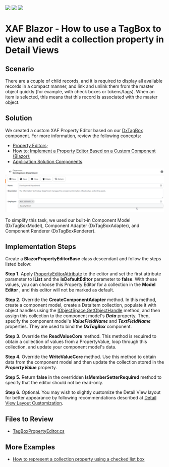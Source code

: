 <!-- default badges list -->
![](https://img.shields.io/endpoint?url=https://codecentral.devexpress.com/api/v1/VersionRange/383074518/21.1.3%2B)
[![](https://img.shields.io/badge/Open_in_DevExpress_Support_Center-FF7200?style=flat-square&logo=DevExpress&logoColor=white)](https://supportcenter.devexpress.com/ticket/details/T1011723)
[![](https://img.shields.io/badge/📖_How_to_use_DevExpress_Examples-e9f6fc?style=flat-square)](https://docs.devexpress.com/GeneralInformation/403183)
<!-- default badges end -->
# XAF Blazor - How to use a TagBox to view and edit a collection property in Detail Views

## Scenario

There are a couple of child records, and it is required to display all available records in a compact manner, and link and unlink them from the master object quickly (for example, with check boxes or tokens/tags). When an item is selected, this means that this record is associated with the master object.

## Solution

We created a custom XAF Property Editor based on our [DxTagBox](https://docs.devexpress.com/Blazor/DevExpress.Blazor.DxTagBox-2) component. For more information, review the following concepts:
- [Property Editors](https://docs.devexpress.com/eXpressAppFramework/113097/concepts/ui-construction/view-items/property-editors);
- [How to: Implement a Property Editor Based on a Custom Component (Blazor)](https://docs.devexpress.com/eXpressAppFramework/402189/task-based-help/property-editors/how-to-implement-a-property-editor-based-on-custom-components-blazor?p=netstandard);
- [Application Solution Components](https://docs.devexpress.com/eXpressAppFramework/112569/concepts/application-solution-components).
<img src="./media/example.png" width="600">

To simplify this task, we used our built-in Component Model (DxTagBoxModel), Component Adapter (DxTagBoxAdapter), and Component Renderer (DxTagBoxRenderer).

## Implementation Steps

Create a **BlazorPropertyEditorBase** class descendant and follow the steps listed below:

**Step 1.** Apply [PropertyEditorAttribute](https://docs.devexpress.com/eXpressAppFramework/DevExpress.ExpressApp.Editors.PropertyEditorAttribute.-ctor(System.Type-System.String-System.Boolean)) to the editor and set the first attribute parameter to **IList** and the **isDefaultEditor** parameter to **false**. With these values, you can choose this Property Editor for a collection in the **Model Editor** , and this editor will not be marked as default.

**Step 2.** Override the **CreateComponentAdapter** method. In this method, create a component model, create a DataItem<string> collection, populate it with object handles using the [IObjectSpace.GetObjectHandle](https://docs.devexpress.com/eXpressAppFramework/DevExpress.ExpressApp.IObjectSpace.GetObjectHandle%28System.Object%29) method, and then assign this collection to the component model's ***Data*** property. Then, specify the component model's ***ValueFieldName*** and ***TextFieldName*** properties. They are used to bind the ***DxTagBox*** component.

**Step 3.** Override the **ReadValueCore** method. This method is required to obtain a collection of values from a PropertyValue, loop through this collection, and update your component model's data.

**Step 4.** Override the **WriteValueCore** method. Use this method to obtain data from the component model and then update the collection stored in the ***PropertyValue*** property.

**Step 5.** Return **false** in the overridden **IsMemberSetterRequired** method to specify that the editor should not be read-only.

**Step 6.** Optional. You may wish to slightly customize the Detail View layout for better appearance by following recommendations described at [Detail View Layout Customization](https://docs.devexpress.com/eXpressAppFramework/112817/ui-construction/views/layout/view-items-layout-customization).

## Files to Review

* [TagBoxPropertyEditor.cs](./TagBoxPropertyEditorSample.Module.Blazor/Editors/TagBoxPropertyEditor.cs)

## More Examples
- [How to represent a collection property using a checked list box](https://github.com/DevExpress-Examples/XAF_how-to-represent-a-collection-property-using-a-checked-list-box-e1807)
